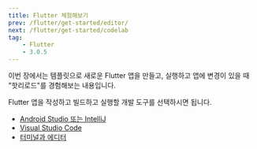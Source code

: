 ```yaml
---
title: Flutter 체험해보기
prev: /flutter/get-started/editor/
next: /flutter/get-started/codelab
tag:
    - Flutter
    - 3.0.5
---
```


이번 장에서는 템플릿으로 새로운 Flutter 앱을 만들고, 실행하고 앱에 변경이 있을 때 "핫리로드"를 경험해보는 내용입니다.

Flutter 앱을 작성하고 빌드하고 실행할 개발 도구를 선택하시면 됩니다.

* [Android Studio 또는 IntelliJ](./androidstudio.md)
* [Visual Studio Code](./visualstudiocode.md)
* [터미널과 에디터](./terminal.md)